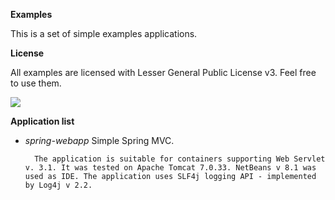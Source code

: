 **Examples**

This is a set of simple examples applications.

**License**

All examples are licensed with Lesser General Public License v3. Feel free to use them.

[![](https://www.gnu.org/graphics/lgplv3-88x31.png)](https://raw.githubusercontent.com/jgrzebyta/examples/master/LICENSE.txt)


**Application list**

* *spring-webapp* Simple Spring MVC.

		The application is suitable for containers supporting Web Servlet v. 3.1. It was tested on Apache Tomcat 7.0.33. NetBeans v 8.1 was used as IDE. The application uses SLF4j logging API - implemented by Log4j v 2.2.
